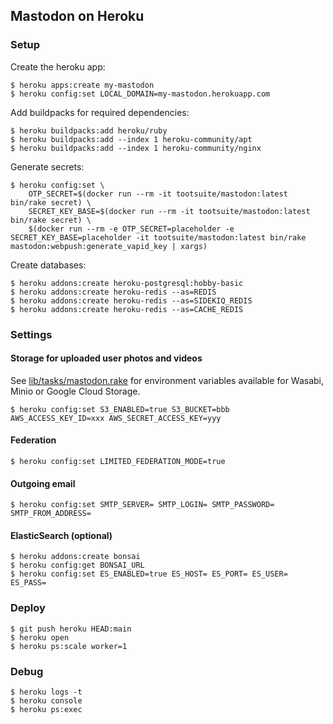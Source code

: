 ## Mastodon on Heroku

### Setup

Create the heroku app:

```
$ heroku apps:create my-mastodon
$ heroku config:set LOCAL_DOMAIN=my-mastodon.herokuapp.com
```

Add buildpacks for required dependencies:

```
$ heroku buildpacks:add heroku/ruby
$ heroku buildpacks:add --index 1 heroku-community/apt
$ heroku buildpacks:add --index 1 heroku-community/nginx
```

Generate secrets:

```
$ heroku config:set \
    OTP_SECRET=$(docker run --rm -it tootsuite/mastodon:latest bin/rake secret) \
    SECRET_KEY_BASE=$(docker run --rm -it tootsuite/mastodon:latest bin/rake secret) \
    $(docker run --rm -e OTP_SECRET=placeholder -e SECRET_KEY_BASE=placeholder -it tootsuite/mastodon:latest bin/rake mastodon:webpush:generate_vapid_key | xargs)
```

Create databases:

```
$ heroku addons:create heroku-postgresql:hobby-basic
$ heroku addons:create heroku-redis --as=REDIS
$ heroku addons:create heroku-redis --as=SIDEKIQ_REDIS
$ heroku addons:create heroku-redis --as=CACHE_REDIS
```

### Settings

#### Storage for uploaded user photos and videos

See [lib/tasks/mastodon.rake](https://github.com/mastodon/mastodon/blob/5ba46952af87e42a64962a34f7ec43bc710bdcaf/lib/tasks/mastodon.rake#L137) for environment variables available for Wasabi, Minio or Google Cloud Storage.

```
$ heroku config:set S3_ENABLED=true S3_BUCKET=bbb AWS_ACCESS_KEY_ID=xxx AWS_SECRET_ACCESS_KEY=yyy
```

#### Federation

```
$ heroku config:set LIMITED_FEDERATION_MODE=true
```

#### Outgoing email

```
$ heroku config:set SMTP_SERVER= SMTP_LOGIN= SMTP_PASSWORD= SMTP_FROM_ADDRESS=
```

#### ElasticSearch (optional)

```
$ heroku addons:create bonsai
$ heroku config:get BONSAI_URL
$ heroku config:set ES_ENABLED=true ES_HOST= ES_PORT= ES_USER= ES_PASS=
```

### Deploy

```
$ git push heroku HEAD:main
$ heroku open
$ heroku ps:scale worker=1
```

### Debug

```
$ heroku logs -t
$ heroku console
$ heroku ps:exec
```